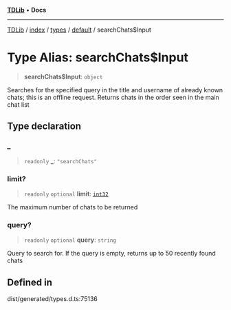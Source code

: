 [**TDLib**](../../../../../../README.md) • **Docs**

***

[TDLib](../../../../../../modules.md) / [index](../../../../../README.md) / [types](../../../README.md) / [default](../README.md) / searchChats$Input

# Type Alias: searchChats$Input

> **searchChats$Input**: `object`

Searches for the specified query in the title and username of already known chats; this is an offline request. Returns chats in the order seen in the main chat list

## Type declaration

### \_

> `readonly` **\_**: `"searchChats"`

### limit?

> `readonly` `optional` **limit**: [`int32`](int32-1.md)

The maximum number of chats to be returned

### query?

> `readonly` `optional` **query**: `string`

Query to search for. If the query is empty, returns up to 50 recently found chats

## Defined in

dist/generated/types.d.ts:75136

